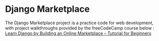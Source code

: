 # Django Marketplace
The Django Marketplace project is a practice code for web development, with project walkthroughs provided by the freeCodeCamp course below :
[Learn Django by Building an Online Marketplace – Tutorial for Beginners](https://link-url-here.org)
